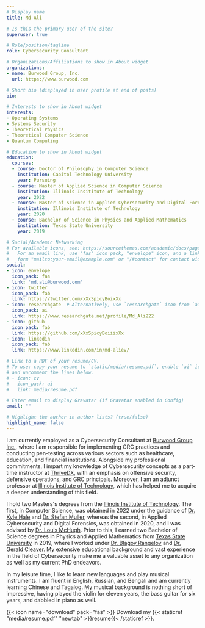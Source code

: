 ```yaml
---
# Display name
title: Md Ali

# Is this the primary user of the site?
superuser: true

# Role/position/tagline
role: Cybersecurity Consultant

# Organizations/Affiliations to show in About widget
organizations:
- name: Burwood Group, Inc.
  url: https://www.burwood.com

# Short bio (displayed in user profile at end of posts)
bio: 

# Interests to show in About widget
interests:
- Operating Systems 
- Systems Security
- Theoretical Physics 
- Theoretical Computer Science
- Quantum Computing 

# Education to show in About widget
education:
  courses:
  - course: Doctor of Philosophy in Computer Science
    institution: Capitol Technology University
    year: Pursuing
  - course: Master of Applied Science in Computer Science 
    institution: Illinois Insititute of Technology
    year: 2022
  - course: Master of Science in Applied Cybersecurity and Digital Forensics
    institution: Illinois Institute of Technology
    year: 2020
  - course: Bachelor of Science in Physics and Applied Mathematics
    institution: Texas State University 
    year: 2019

# Social/Academic Networking
# For available icons, see: https://sourcethemes.com/academic/docs/page-builder/#icons
#   For an email link, use "fas" icon pack, "envelope" icon, and a link in the
#   form "mailto:your-email@example.com" or "/#contact" for contact widget.
social:
- icon: envelope
  icon_pack: fas
  link: 'md.ali@burwood.com'
- icon: twitter
  icon_pack: fab
  link: https://twitter.com/xXxSpicyBoixXx
- icon: researchgate  # Alternatively, use `researchgate` icon from `ai` icon pack
  icon_pack: ai
  link: https://www.researchgate.net/profile/Md_Ali222
- icon: github
  icon_pack: fab
  link: https://github.com/xXxSpicyBoiiixXx
- icon: linkedin
  icon_pack: fab
  link: https://www.linkedin.com/in/md-aliev/

# Link to a PDF of your resume/CV.
# To use: copy your resume to `static/media/resume.pdf`, enable `ai` icons in `params.toml`, 
# and uncomment the lines below.
# - icon: cv
#   icon_pack: ai
#   link: media/resume.pdf

# Enter email to display Gravatar (if Gravatar enabled in Config)
email: ""

# Highlight the author in author lists? (true/false)
highlight_name: false
---
```


I am currently employed as a Cybersecurity Consultant at [Burwood Group Inc.](https://burwood.com), where I am responsible for implementing GRC practices and conducting pen-testing across various sectors such as healthcare, education, and financial institutions. Alongside my professional commitments, I impart my knowledge of Cybersecurity concepts as a part-time instructor at [ThriveDX](https://thrivedx.com), with an emphasis on offensive security, defensive operations, and GRC principals. Moreover, I am an adjunct professor at [Illinois Institute of Technology](https://iit.edu), which has helped me to acquire a deeper understanding of this field.

I hold two Masters's degrees from the [Illinois Institute of Technology](https://iit.edu). The first, in Computer Science, was obtained in 2022 under the guidance of [Dr. Kyle Hale](https://www.halek.co) and [Dr. Stefan Muller](http://cs.iit.edu/~smuller/), whereas the second, in Applied Cybersecurity and Digital Forensics, was obtained in 2020, and I was advised by [Dr. Louis McHugh](https://www.linkedin.com/in/louismchugh/). Prior to this, I earned two Bachelor of Science degrees in Physics and Applied Mathematics from [Texas State University](https://www.txstate.edu) in 2019, where I worked under [Dr. Blagoy Rangelov](https://blagoyrangelov.com) and [Dr. Gerald Cleaver](https://en.wikipedia.org/wiki/Gerald_B._Cleaver). My extensive educational background and vast experience in the field of Cybersecurity make me a valuable asset to any organization as well as my current PhD endeavors.

In my leisure time, I like to learn new languages and play musical instruments. I am fluent in English, Russian, and Bengali and am currently learning Chinese and Tagalog. My musical background is nothing short of impressive, having played the violin for eleven years, the bass guitar for six years, and dabbled in piano as well.

{{< icon name="download" pack="fas" >}} Download my {{< staticref "media/resume.pdf" "newtab" >}}resume{{< /staticref >}}.

